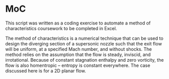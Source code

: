 # MoC
This script was written as a coding exercise to automate a method of characteristics coursework to be completed in Excel.

The method of characteristics is a numerical technique that can be used to design the diverging section of a supersonic nozzle such that the exit flow will be 
uniform, at a specified Mach number, and without shocks. The method relies on the assumption that the flow is steady, inviscid, and irrotational. Because of 
constant stagnation enthalpy and zero vorticity, the flow is also homentropic – entropy is constant everywhere. The case discussed here is for a 2D planar flow.
